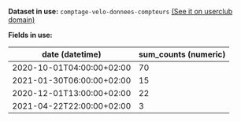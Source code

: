 **Dataset in use:** `comptage-velo-donnees-compteurs` [(See it on userclub domain)](https://userclub.opendatasoft.com/explore/dataset/comptage-velo-donnees-compteurs/table/)

**Fields in use:** 

| date (datetime) | sum_counts (numeric)|
|---|---|
|2020-10-01T04:00:00+02:00|70|
|2021-01-30T06:00:00+02:00|15|
|2020-12-01T13:00:00+02:00|22|
|2021-04-22T22:00:00+02:00|3|